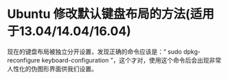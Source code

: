 # Ubuntu 修改默认键盘布局的方法(适用于13.04/14.04/16.04)

现在的键盘布局被独立分开设置，发现正确的命令应该是：“ sudo dpkg-reconfigure keyboard-configuration ”，这个才对，使用这个命令后会出现非常人性化的伪图形界面供我们设置。
